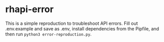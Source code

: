 # rhapi-error

This is a simple reproduction to troubleshoot API errors. Fill out .env.example and save as .env, install dependencies from the Pipfile, and then run `python3 error-reproduction.py`.